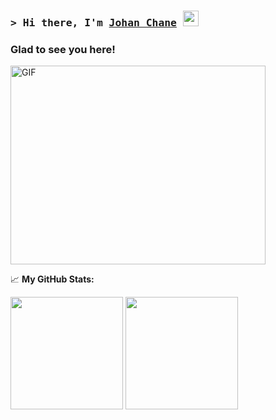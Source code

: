 
### <samp>&gt; Hi there, I'm <a href="https://johanchane.github.io/my-blog" target="_blank">Johan Chane</a> <img src="https://github.com/user-attachments/assets/4fb85488-9f9f-45f6-a328-59b0c074a00d" width="25"> </samp>

### Glad to see you here!


<img alt="GIF" src="https://github.com/user-attachments/assets/c970b5e9-90a3-428e-893c-8d3122e69abd" width="408" height="318" />
  

</br>

📈 **My GitHub Stats:**

<p>
  <img height="180em" src="https://github-readme-stats.vercel.app/api?username=JohanChane&show_icons=true&hide_border=true&count_private=true&include_all_commits=true" />
  <img height="180em" src="https://github-readme-stats.vercel.app/api/top-langs/?username=JohanChane&show_icons=true&hide_border=true&layout=compact&langs_count=8"/>
</p>

</br>
